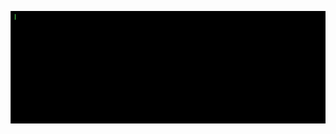 [![GIF Description? WOW!!!](/description.gif)](https://github.com/nikolasmelui/nikolasmelui/blob/master/CV.md)

<!--
[![GIF Description? WOW!!!](https://github.com/nikolasmelui/nikolasmelui/blob/master/description.gif)](https://github.com/nikolasmelui/nikolasmelui/blob/master/CV.md)
-->

<!--
**NikolasMelui/nikolasmelui** is a ✨ _special_ ✨ repository because its `README.md` (this file) appears on your GitHub profile.

Here are some ideas to get you started:

- 🔭 I’m currently working on ...
- 🌱 I’m currently learning ...
- 👯 I’m looking to collaborate on ...
- 🤔 I’m looking for help with ...
- 💬 Ask me about ...
- 📫 How to reach me: ...
- 😄 Pronouns: ...
- ⚡ Fun fact: ...
-->
